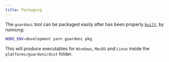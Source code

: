 ```yaml
---
title: Packaging
---
```


The `guardoni` tool can be packaged easily after has been properly [`built`](./build.md), by runnung:

```bash
NODE_ENV=development yarn guardoni pkg
```

This will produce executables for `Windows`, `MacOS` and `Linux` inside the `platforms/guardoni/dist` folder.
